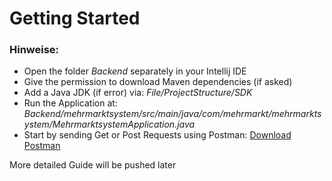 # Getting Started

### Hinweise:

* Open the folder *Backend* separately in your Intellij IDE
* Give the permission to download Maven dependencies (if asked)
* Add a Java JDK (if error) via: *File/ProjectStructure/SDK*
* Run the Application at: *Backend/mehrmarktsystem/src/main/java/com/mehrmarkt/mehrmarktsystem/MehrmarktsystemApplication.java*
* Start by sending Get or Post Requests using Postman: <a href="https://www.postman.com/downloads/" target="_blank">Download Postman</a>

More detailed Guide will be pushed later